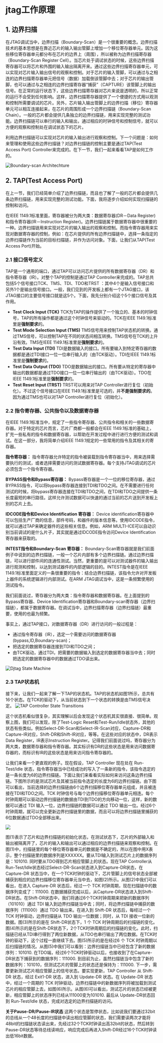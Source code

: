 # jtag工作原理

## 1. 边界扫描
在JTAG调试当中，边界扫描（Boundary-Scan）是一个很重要的概念。边界扫描技术的基本思想是在靠近芯片的输入输出管脚上增加一个移位寄存器单元。因为这些移位寄存器单元都分布在芯片的边界上（周围），所以被称为边界扫描寄存器（Boundary-Scan Register Cell）。当芯片处于调试状态的时候，这些边界扫描寄存器可以将芯片和外围的输入输出隔离开来。通过这些边界扫描寄存器单元，可以实现对芯片输入输出信号的观察和控制。对于芯片的输入管脚，可以通过与之相连的边界扫描寄存器单元把信号（数据）加载倒该管脚中去；对于芯片的输出管脚，也可以通过与之相连的边界扫描寄存器“捕获”（CAPTURE）该管脚上的输出信号。在正常的运行状态下，这些边界扫描寄存器对芯片来说是透明的，所以正常的运行不会受到任何影响。这样，边界扫描寄存器提供了一个便捷的方式用以观测和控制所需要调试的芯片。另外，芯片输入输出管脚上的边界扫描（移位）寄存器单元可以相互连接起来，在芯片的周围形成一个边界扫描链（Boundary-Scan Chain）。一般的芯片都会提供几条独立的边界扫描链，用来实现完整的测试功能。边界扫描链可以串行的输入和输出，通过相应的时钟信号和控制信号，就可以方便的观察和控制处在调试状态下的芯片。

利用边界扫描链可以实现对芯片的输入输出进行观察和控制。下一个问题是：如何来管理和使用这些边界扫描链？对边界扫描链的控制主要是通过TAP(Test Access Port) Controller来完成的。在下一节，我们一起来看看TAP是如何工作的。

![Boundary-scan Architechture](assets/markdown-img-paste-20190116145154156.png)

<!-- more -->

## 2. TAP(Test Access Port)
在上一节，我们已经简单介绍了边界扫描链，而且也了解了一般的芯片都会提供几条边界扫描链，用来实现完整的测试功能。下面，我将逐步介绍如何实现扫描链的控制和访问。

在IEEE 1149.1标准里面，寄存器被分为两大类：数据寄存器(DR－Data Register)和指令寄存器(IR－Instruction Register)。边界扫描链属于数据寄存器中很重要的一种。边界扫描链用来实现对芯片的输入输出的观察和控制。而指令寄存器用来实现对数据寄存器的控制，例如：在芯片提供的所有边界扫描链中，选择一条指定的边界扫描链作为当前的目标扫描链，并作为访问对象。下面，让我们从TAP(Test Access Port)开始。

### 2.1 接口信号定义

TAP是一个通用的端口，通过TAP可以访问芯片提供的所有数据寄存器（DR）和指令寄存器（IR）。对整个TAP的控制是通过TAP Controller来完成的。TAP总共包括5个信号接口TCK、TMS、TDI、TDO和TRST ：其中4个是输入信号接口和另外1个是输出信号接口。一般，我们见到的开发板上都有一个JTAG接口，该JTAG接口的主要信号接口就是这5个。下面，我先分别介绍这个5个接口信号及其作用。

* **Test Clock Input (TCK)**
TCK为TAP的操作提供了一个独立的、基本的时钟信号，TAP的所有操作都是通过这个时钟信号来驱动的。TCK在IEEE 1149.1标准里是**强制要求**的。
* **Test Mode Selection Input (TMS)**
TMS信号用来控制TAP状态机的转换。通过TMS信号，可以控制TAP在不同的状态间相互转换。TMS信号在TCK的上升沿有效。TMS在IEEE 1149.1标准里是**强制要求**的。
* **Test Data Input (TDI)**
TDI是数据输入的接口。所有要输入到特定寄存器的数据都是通过TDI接口一位一位串行输入的（由TCK驱动）。TDI在IEEE 1149.1标准里是**强制要求**的。
* **Test Data Output (TDO)**
TDO是数据输出的接口。所有要从特定的寄存器中输出的数据都是通过TDO接口一位一位串行输出的（由TCK驱动）。TDO在IEEE 1149.1标准里是**强制要求**的。
* **Test Reset Input (TRST)**
TRST可以用来对TAP Controller进行复位（初始化）。不过这个信号接口在IEEE 1149.1标准里是可选的，并**不是强制要求的**。因为通过TMS也可以对TAP Controller进行复位（初始化）。

### 2.2 指令寄存器、公共指令以及数据寄存器
在IEEE 1149.1标准当中，规定了一些指令寄存器、公共指令和相关的一些数据寄存器。对于特定的芯片而言，芯片厂商都一般都会在IEEE 1149.1标准的基础上，扩充一些私有的指令和数据寄存器，以帮助在开发过程中进行进行方便的测试和调试。在这一部分，我将简单介绍IEEE 1149.1规定的一些常用的指令及其相关的寄存器。

**指令寄存器：**
指令寄存器允许特定的指令被装载到指令寄存器当中，用来选择需要执行的测试，或者选择需要访问的测试数据寄存器。每个支持JTAG调试的芯片必须包含一个指令寄存器。

**BYPASS指令和Bypass寄存器：**
Bypass寄存器是一个一位的移位寄存器，通过BYPASS指令，可以将bypass寄存器连接到TDI和TDO之间。在不需要进行任何测试的时候，将bypass寄存器连接在TDI和TDO之间，在TDI和TDO之间提供一条长度最短的串行路径。这样允许测试数据可以快速的通过当前的芯片送到开发板上别的芯片上去。

**IDCODE指令和Device Identification 寄存器：**
Device identification寄存器中可以包括生产厂商的信息，部件号码，和器件的版本信息等。使用IDCODE指令，就可以通过TAP来确定器件的这些相关信息。例如，ARM MULTI-ICE可以自动识别当前调试的是什么片子，其实就是通过IDCODE指令访问Device Identification寄存器来获取的。

**INTEST指令和Boundary-Scan 寄存器：**
Boundary-Scan寄存器就是我们前面例子中说到的边界扫描链，一般一个芯片内部有多个边界扫描链。通过边界扫描链，可以进行部件间的连通性测试。当然，更重要的是可以对测试器件的输入输出进行观测和控制，以达到测试器件的内部逻辑的目的。INTEST指令是在IEEE 1149.1标准里面定义的一条很重要的指令：结合边界扫描链，该指令允许对开发板上器件的系统逻辑进行内部测试。在ARM JTAG调试当中，这是一条频繁使用的测试指令。

我们前面说过，寄存器分为两大类：指令寄存器和数据寄存器。在上面提到的Bypass寄存器、Device Identification寄存器和Boundary-scan寄存器（边界扫描链），都属于数据寄存器。在调试当中，边界扫描寄存器（边界扫描链）最重要，使用的也最为频繁。

事实上，通过TAP接口，对数据寄存器（DR）进行访问的一般过程是：
* 通过指令寄存器（IR），选定一个需要访问的数据寄存器(bypass,ID,Boundary-scan)；
* 把选定的数据寄存器连接到TDI和TDO之间；
* 由TCK驱动，通过TDI，把需要的数据输入到选定的数据寄存器当中去；同时把选定的数据寄存器中的数据通过TDO读出来。

![Djtag State Machine](assets/markdown-img-paste-20190116153059223.png)

### 2.3 TAP状态机

接下来，让我们一起来了解一下TAP的状态机。TAP的状态机如图1所示，总共有16个状态。在TCK的驱动下，从当前状态到下一个状态的转换是由TMS信号决定。
![TAP Controller State Transitions](assets/markdown-img-paste-20190116151355983.png)

这个状态机看似很复杂，其实理解以后会发现这个状态机其实很直接、很简单。观察上图，我们可以发现，除了Test-Logic Reset和Test-Run/Idle状态外，其他的状态有些类似。例如Select-DR-Scan和Select-IR-Scan对应，Capture-DR和Capture-IR对应，Shift-DR和Shift-IR对应，等等。在这些对应的状态中，DR表示Data Register，IR表示Instruction Register。记得我们前面说过吗，寄存器分为两大类，数据寄存器和指令寄存器。其实标识有DR的这些状态是用来访问数据寄存器的，而标识有IR的这些状态是用来访问指令寄存器的。

让我们来看一个更直观的例子。现在假设，TAP Controller 现在处在 Run-Test/Idle 状态，指令寄存器当中已经成功的写入了一条新的指令，该指令选定的是一条长度为6的边界扫描链。下面让我们来看看实际如何来访问这条边界扫描链。下图所示的是测试芯片及其被当前指令选定的长度为6的边界扫描链。由下图可以看出，当前选择的边界扫描链由6个边界扫描移位寄存器单元组成，并且被连接在TDI和TDO之间。TCK 时钟信号与每个边界扫描移位寄存器单元相连。每个时钟周期可以驱动边界扫描链的数据由TDI到TDO的方向移动一位，这样，新的数据可以通过 TDI 输入一位，边界扫描链的数据可以通过 TDO 输出一位。经过6个时钟周期，就可以完全更新边界扫描链里的数据，而且可以将边界扫描链里捕获的6位数据通过TDO全部移出来。

![](assets/djtag-example.jpg)

图(1)表示了芯片和边界扫描链的初始化状态，在测试状态下，芯片的外部输入和输出被隔离开了，芯片的输入和输出可以通过相应的边界扫描链来观察和控制。在图(1)中，扫描链里的每个移位寄存器单元的数据是不确定的，所以在图中用X表示，整个扫描链里的数据序列是XXXXXX。要从TDI输入到测试芯片上的数据序列是：101010. 同时要从TDO得到芯片相应管脚上的状态。现在TAP Controller从Run-Test/Idle状态经过Select-DR-Scan状态进入到Capture-DR状态，在 Capture-DR 状态当中，在一个TCK时钟的驱动下，芯片管脚上的信号状态全部被捕获到相应的边界扫描移位寄存器单元当中去，如图(2)所示。从图(2)中我们可以看出，在进入 Capture-DR 状态后，经过一个 TCK 时钟周期，现在扫描链中的数据序列变成了：111000. 在数据捕获完成以后，从Capture-DR状态进入到Shift-DR状态。在Shift-DR状态中，我们将通过6个TCK时钟周期来把新的数据序列（101010）通过 TDI 输入到边界扫描链当中去；同时，将边界扫描链中捕获的数据序列（111000）通过 TDO 输出来。在进入到 Shift-DR 状态后，每经过一个 TCK 时钟驱动，边界扫描链从 TDO 输出一位数据；同时，从 TDI 接收一位新的数据。图(3)所示的是在 Shift-DR状态下，1 个 TCK 时钟周期后的扫描链的变化。图(4)所示的是在Shift-DR状态下，2个TCK时钟周期后的扫描链的变化。此时，扫描链已经从TDI串行得到了两位新数据，从TDO也串行输出了两位数据。在TCK时钟的驱动下，这个过程一直继续下去。图(5)所示的是在经过6 个 TCK 时钟周期以后扫描链的情况。从图(5)中我们可以看到：边界扫描链当中已经包含了新的数据序列：101010. 在TDO端，经过6个TCK时钟驱动以后，也接收到了在Capture-DR状态下捕获到的数据序列：111000. 到目前为止，虽然扫描链当中包含了新的数据序列：101010，但测试芯片的管脚上的状态还是保持为：111000. 下一步，需要更新测试芯片相应管脚上的信号状态。要实现更新，TAP Controller 从 Shift-DR 状态，经过 Exit1-DR 状态，进入到 Update-DR 状态。在 Update-DR 状态中，经过一个周期的 TCK 时钟驱动，边界扫描链中的新数据序列将被加载到测试芯片的相应管脚上去，如图(6)所示。从图(6)可以看出，测试芯片的状态已经被更新，相应管脚上的状态序列已经从111000变为101010. 最后从 Update-DR状态回到 Run-Test/Idle 状态，完成对选定的边界扫描链的访问。

**关于Pause-DR/Pause-IR状态**
这两个状态是暂停状态，比如说我们要通过32bit的总线从一个48长度的扫描链中读出相应管脚的状态，我们需要读两次才能将48bit的扫描链状态读出来，先经过32个TCK时钟读出高32bit的状态，然后转到Pause-DR状态等待总线读响应，响应完成后再进入Shift-DR经过16个TCK时钟读出低16bit数据。
